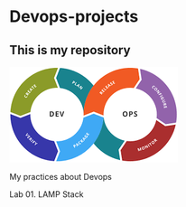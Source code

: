 # Devops-projects
## This is my repository 


![Logo devops](/IMAGES/DEVOPSLOGO.png)

My practices about Devops

Lab 01. LAMP Stack
